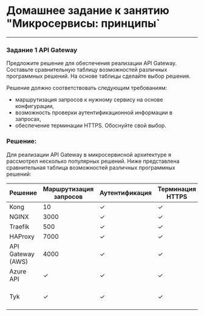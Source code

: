 # Домашнее задание к занятию "Микросервисы: принципы`

---

### Задание 1 API Gateway


Предложите решение для обеспечения реализации API Gateway. Составьте сравнительную таблицу возможностей различных программных решений. На основе таблицы сделайте выбор решения.

Решение должно соответствовать следующим требованиям:

- маршрутизация запросов к нужному сервису на основе конфигурации,
- возможность проверки аутентификационной информации в запросах,
- обеспечение терминации HTTPS.
Обоснуйте свой выбор.

### Решение:

Для реализации API Gateway в микросервисной архитектуре я рассмотрел несколько популярных решений. Ниже представлена сравнительная таблица возможностей различных программных решений:


|Решение      |Маршрутизация запросов|Аутентификация|Терминация HTTPS|Модель распространения|
|-------------|----------------------|--------------|----------------|----------------------|
| Kong        | 10|  ✓|✓|✓|Открытый исходный код|
| NGINX       | 3000 | ✓|✓|✓ | Открытый исходный код / Платная|
| Traefik     | 500|✓|✓|✓|Открытый исходный код|
| HAProxy     | 7000|✓|✓|✓|Открытый исходный код|
| API Gateway (AWS)     | 4000|✓|✓|✓|Платная|
| Azure API   |✓|✓|✓|Платная|
| Tyk         |✓|✓|✓|Открытый исходный код / Платная








































